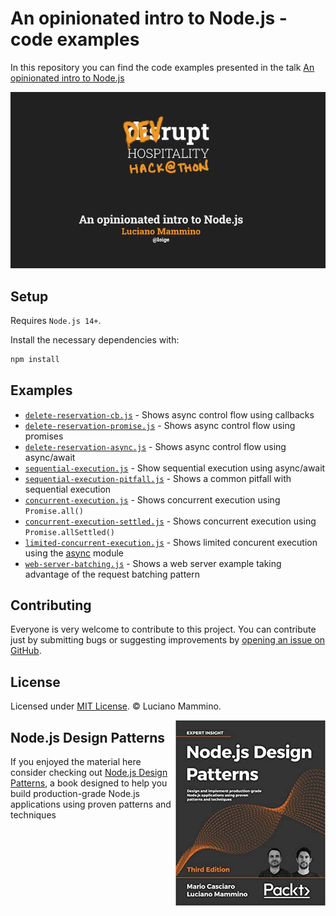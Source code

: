 # An opinionated intro to Node.js - code examples

In this repository you can find the code examples presented in the talk [An opinionated intro to Node.js](https://loige.link/devrupt-node)

[![An opinionated intro to Node.js](./images/cover.png)](https://loige.link/devrupt-node)

## Setup

Requires `Node.js 14+`.

Install the necessary dependencies with:

```bash
npm install
```

## Examples

  - [`delete-reservation-cb.js`](./delete-reservation-cb.js) - Shows async control flow using callbacks
  - [`delete-reservation-promise.js`](./delete-reservation-promise.js) - Shows async control flow using promises
  - [`delete-reservation-async.js`](./delete-reservation-async.js) - Shows async control flow using async/await
  - [`sequential-execution.js`](./sequential-execution.js) - Show sequential execution using async/await
  - [`sequential-execution-pitfall.js`](./sequential-execution-pitfall.js) - Shows a common pitfall with sequential execution
  - [`concurrent-execution.js`](./concurrent-execution.js) - Shows concurrent execution using `Promise.all()`
  - [`concurrent-execution-settled.js`](./concurrent-execution-settled.js) - Shows concurrent execution using `Promise.allSettled()`
  - [`limited-concurrent-execution.js`](./limited-concurrent-execution.js) - Shows limited concurent execution using the [async](https://npm.im/async) module
  - [`web-server-batching.js`](./web-server-batching.js) - Shows a web server example taking advantage of the request batching pattern


## Contributing

Everyone is very welcome to contribute to this project.
You can contribute just by submitting bugs or suggesting improvements by
[opening an issue on GitHub](https://github.com/lmammino/opinionated-intro-to-node/issues).


## License

Licensed under [MIT License](LICENSE). © Luciano Mammino.


<a href="https://www.nodejsdesignpatterns.com"><img width="240" align="right" src="https://github.com/lmammino/lmammino/blob/master/nodejsdp.jpg?raw=true"></a>

## Node.js Design Patterns

If you enjoyed the material here consider checking out [Node.js Design Patterns](https://www.nodejsdesignpatterns.com/), a book designed to help you build production-grade Node.js applications using proven patterns and techniques